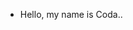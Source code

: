 - Hello, my name is Coda..

<!---
SpectifyyDev/SpectifyyDev is a ✨ special ✨ repository because its `README.md` (this file) appears on your GitHub profile.
You can click the Preview link to take a look at your changes.
--->
